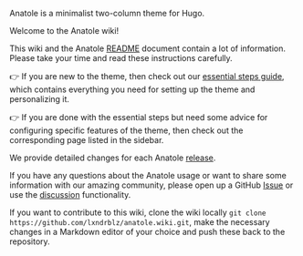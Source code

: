 Anatole is a minimalist two-column theme for Hugo.

Welcome to the Anatole wiki!

This wiki and the Anatole [README](https://github.com/lxndrblz/anatole/blob/master/README.md) document contain a lot of information. Please take your time and read these instructions carefully.

👉 If you are new to the theme, then check out our [essential steps guide](https://github.com/lxndrblz/anatole/wiki/1%EF%B8%8F%E2%83%A3-Essential-Steps), which contains everything you need for setting up the theme and personalizing it. 

👉 If you are done with the essential steps but need some advice for configuring specific features of the theme, then check out the corresponding page listed in the sidebar.

We provide detailed changes for each Anatole [release](https://github.com/lxndrblz/anatole/releases).

If you have any questions about the Anatole usage or want to share some information with our amazing community, please open up a GitHub [Issue](https://github.com/lxndrblz/anatole/issues) or use the [discussion](https://github.com/lxndrblz/anatole/discussions) functionality.

If you want to contribute to this wiki, clone the wiki locally `git clone https://github.com/lxndrblz/anatole.wiki.git`, make the necessary changes in a Markdown editor of your choice and push these back to the repository.